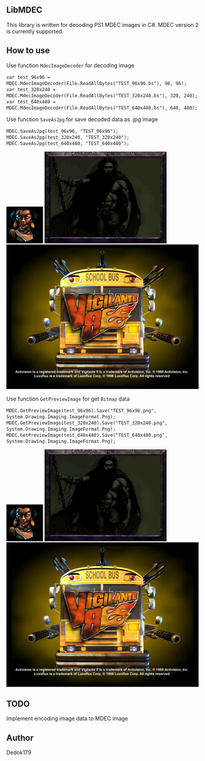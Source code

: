 ## LibMDEC
This library is written for decoding PS1 MDEC images in C#. MDEC version 2 is currently supported.

## How to use
Use function ```MdecImageDecoder``` for decoding image
```
var test_96x96 = MDEC.MdecImageDecoder(File.ReadAllBytes("TEST_96x96.bs"), 96, 96);
var test_320x240 = MDEC.MdecImageDecoder(File.ReadAllBytes("TEST_320x240.bs"), 320, 240);
var test_640x480 = MDEC.MdecImageDecoder(File.ReadAllBytes("TEST_640x480.bs"), 640, 480);
```

Use function ```SaveAsJpg``` for save decoded data as .jpg image
```
MDEC.SaveAsJpg(test_96x96, "TEST_96x96");
MDEC.SaveAsJpg(test_320x240, "TEST_320x240");
MDEC.SaveAsJpg(test_640x480, "TEST_640x480");
```
![alt text](https://github.com/Dedok179/LibMDEC/blob/main/TEST_96x96.jpg?raw=true)
![alt text](https://github.com/Dedok179/LibMDEC/blob/main/TEST_320x240.jpg?raw=true)
![alt text](https://github.com/Dedok179/LibMDEC/blob/main/TEST_640x480.jpg?raw=true)

Use function ```GetPreviewImage``` for get ```Bitmap``` data
```
MDEC.GetPreviewImage(test_96x96).Save("TEST_96x96.png", System.Drawing.Imaging.ImageFormat.Png);
MDEC.GetPreviewImage(test_320x240).Save("TEST_320x240.png", System.Drawing.Imaging.ImageFormat.Png);
MDEC.GetPreviewImage(test_640x480).Save("TEST_640x480.png", System.Drawing.Imaging.ImageFormat.Png);
```
![alt text](https://github.com/Dedok179/LibMDEC/blob/main/TEST_96x96.png?raw=true)
![alt text](https://github.com/Dedok179/LibMDEC/blob/main/TEST_320x240.png?raw=true)
![alt text](https://github.com/Dedok179/LibMDEC/blob/main/TEST_640x480.png?raw=true)

## TODO
Implement encoding image data to MDEC image

## Author
Dedok179
